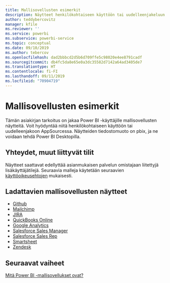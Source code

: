 ```yaml
---
title: Mallisovellusten esimerkit
description: Näytteet henkilökohtaiseen käyttöön tai uudelleenjakeluun AppSource Power BI -sovelluksena
author: teddybercovitz
manager: kfile
ms.reviewer: ''
ms.service: powerbi
ms.subservice: powerbi-service
ms.topic: conceptual
ms.date: 09/10/2019
ms.author: tebercov
ms.openlocfilehash: dad2bbbcd2d5b6d709ffe5c98020e4ee8791cadf
ms.sourcegitcommit: db4fc5da8e65e0a3dc35582d7142a64ad3405de7
ms.translationtype: HT
ms.contentlocale: fi-FI
ms.lasthandoff: 09/11/2019
ms.locfileid: "70904719"
---
```

# <a name="template-apps-samples"></a>Mallisovellusten esimerkit

Tämän asiakirjan tarkoitus on jakaa Power BI -käyttäjille mallisovellusten näytteitä. Voit hyödyntää niitä henkilökohtaiseen käyttöön tai uudelleenjakoon AppSourcessa. Näytteiden tiedostomuoto on pbix, ja ne voidaan tehdä Power BI Desktopilla.

## <a name="connection-additional-related-accounts"></a>Yhteydet, muut liittyvät tilit

Näytteet saattavat edellyttää asianmukaisen palvelun omistajaan liitettyjä lisäkäyttäjätilejä.  Seuraavia malleja käytetään seuraavien [käyttöoikeusehtojen](https://templateapps.blob.core.windows.net/sampletemplateapps/Sample-Templates-for-app-on-appsource.pdf) mukaisesti.

## <a name="downloadable-template-apps-samples"></a>Ladattavien mallisovellusten näytteet

* [Github](https://templateapps.blob.core.windows.net/sampletemplateapps/GitHub.pbix)
* [Mailchimp](https://templateapps.blob.core.windows.net/sampletemplateapps/MailChimp.pbix)
* [JIRA](https://templateapps.blob.core.windows.net/sampletemplateapps/JIRA.pbix)
* [QuickBooks Online](https://templateapps.blob.core.windows.net/sampletemplateapps/QuickBooksOnline.pbix)
* [Google Analytics](https://templateapps.blob.core.windows.net/sampletemplateapps/GoogleAnalytics.pbix)
* [Salesforce Sales Manager](https://templateapps.blob.core.windows.net/sampletemplateapps/SalesforceSalesManager.pbix)
* [Salesforce Sales Rep](https://templateapps.blob.core.windows.net/sampletemplateapps/SalesforceSalesRep.pbix)
* [Smartsheet](https://templateapps.blob.core.windows.net/sampletemplateapps/Smartsheet.pbix)
* [Zendesk](https://templateapps.blob.core.windows.net/sampletemplateapps/Zendesk.pbix)

## <a name="next-steps"></a>Seuraavat vaiheet

[Mitä Power BI -mallisovellukset ovat?](service-template-apps-overview.md)
